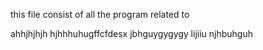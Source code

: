 this file consist of all the program related to

ahhjhjhjh
hjhhhuhugffcfdesx
jbhguygygygy
lijiiu
njhbuhguh
